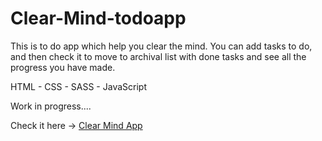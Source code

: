 # Clear-Mind-todoapp
This is to do app which help you clear the mind. 
You can add tasks to do, and then check it to move to archival list with done tasks and see all the progress you have made.

HTML - CSS - SASS - JavaScript 

Work in progress....

Check it here -> [Clear Mind App](https://clear-mind.netlify.app/)

